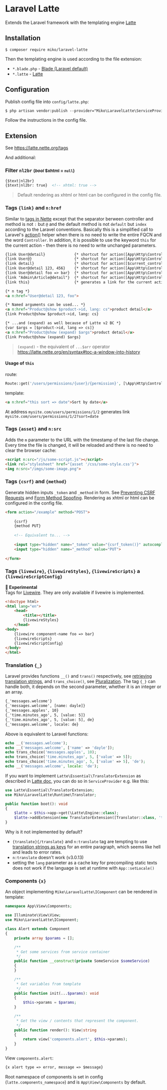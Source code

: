 Laravel Latte
=============

Extends the Laravel framework with the templating engine [Latte](https://latte.nette.org)

## Installation

```
$ composer require miko/laravel-latte
```

Then the templating engine is used according to the file extension:
- `*.blade.php` - [Blade (Laravel default)](https://laravel.com/docs/blade)
- `*.latte` - [Latte](https://latte.nette.org)

## Configuration

Publish config file into `config/latte.php`:
```html
$ php artisan vendor:publish --provider="Miko\LaravelLatte\ServiceProvider"
```
Follow the instructions in the config file.

## Extension

See https://latte.nette.org/tags

And additional:

### Filter `nl2br` <small>(_bool_ $xhtml = `null`)</small>

```html
{$text|nl2br}
{$text|nl2br: true}  <!-- xhtml: true -->
```
> Default rendering as xhtml or html can be configured in the config file.

### Tags `{link}` and `n:href`

Similar to [tags in Nette](https://doc.nette.org/en/application/creating-links#toc-in-the-presenter-template)
except that the separator berween controller and method is not `:` but `@` and the default method is not `default` but `index` according to the Laravel conventions.
Basically this is a simplified call to Laravel's [action()](https://laravel.com/docs/urls#urls-for-controller-actions) helper when
there is no need to write the entire FQCN and the word `Controller`.
In addition, it is possible to use the keyword `this` for the current action - then there is no need to write unchanged parameters.

```html
{link User@detail}             {* shortcut for action([App\Http\Controllers\UserController::class, 'detail']) *}
{link User@}                   {* shortcut for action([App\Http\Controllers\UserController::class, 'index']) *}
{link detail}                  {* shortcut for action([$current_controller, 'detail']) *}
{link User@detail 123, 456}    {* shortcut for action([App\Http\Controllers\UserController::class, 'detail'], [123, 456]) *}
{link User@detail foo => bar}  {* shortcut for action([App\Http\Controllers\UserController::class, 'detail'], ['foo' => 'bar']) *}
{link "Admin\Article@detail"}  {* shortcut for action([App\Http\Controllers\Admin\ArticleController::class, 'detail']) *}
{link this}                    {* generates a link for the current action and current arguments (current URL) *}

{* n tag *}
<a n:href="User@detail 123, foo">

{* Named arguments can be used... *}
<a n:href="Product@show $product->id, lang: cs">product detail</a>
{link Product@show $product->id, lang: cs}

{* ...and (expand) as well because of Latte v2 BC *}
{var $args = [$product->id, lang => cs]}
<a n:href="Product@show (expand) $args">product detail</a>
{link Product@show (expand) $args}
```
> `(expand)` - the equivalent of `...$arr` operator https://latte.nette.org/en/syntax#toc-a-window-into-history

#### Usage of `this`
route:
```php
Route::get('/users/permissions/{user}/{permission}', [\App\Http\Controllers\UserController::class, 'permissions']);
```
template:
```html
<a n:href="this sort => date">Sort by date</a>
```
At address `mysite.com/users/permissions/1/2` generates link `mysite.com/users/permissions/1/2?sort=date`

### Tags `{asset}` and `n:src`

Adds the `m` parameter to the URL with the timestamp of the last file change. Every time the file is changed, it will be reloaded
and there is no need to clear the browser cache:
```html
<script n:src="/js/some-script.js"></script>
<link rel="stylesheet" href="{asset '/css/some-style.css'}">
<img n:src="/imgs/some-image.png">
```

### Tags `{csrf}` and `{method}`

Generate hidden inputs `_token` and `_method` in form.
See [Preventing CSRF Requests](https://laravel.com/docs/csrf#preventing-csrf-requests)
and [Form Method Spoofing](https://laravel.com/docs/routing#form-method-spoofing).
Rendering as xhtml or html can be configured in the config file.
```html
<form action="/example" method="POST">
    
    {csrf}
    {method PUT}
    
    <!-- Equivalent to... -->
    
    <input type="hidden" name="_token" value="{csrf_token()}" autocomplete="off">
    <input type="hidden" name="_method" value="PUT">
    
</form>
```

### Tags `{livewire}`, `{livewireStyles}`, `{livewireScripts}` a `{livewireScriptConfig}`

**🧪 Experimental**   
Tags for [Livewire](https://livewire.laravel.com/). They are only available if livewire is implemented.
```html
<!doctype html>
<html lang="en">
    <head>
        <title></title>
        {livewireStyles}
    </head>
<body>
    {livewire component-name foo => bar}
    {livewireScripts}
    {livewireScriptConfig}
</body>
</html>
```

### Translation `{_}`

Laravel provides functions `__()` and `trans()` respectively, see [retrieving translation strings](https://laravel.com/docs/localization#retrieving-translation-strings),
and `trans_choice()`, see [Pluralization](https://laravel.com/docs/localization#pluralization).
The tag `{_}` can handle both, it depends on the second parameter, whether it is an integer or an array.

```html
{_'messages.welcome'}
{_'messages.welcome', [name: dayle]}
{_'messages.apples', 10}
{_'time.minutes_ago', 5, [value: 5]}
{_'time.minutes_ago', 5, [value: 5], de}
{_'messages.welcome', locale: de}
```
Above is equivalent to Laravel functions:
```php
echo __('messages.welcome');
echo __('messages.welcome', ['name' => 'dayle']);
echo trans_choice('messages.apples', 10);
echo trans_choice('time.minutes_ago', 5, ['value' => 5]);
echo trans_choice('time.minutes_ago', 5, ['value' => 5], 'de');
echo __('messages.welcome', locale: 'de');
```

If you want to implement `Latte\Essential\TranslatorExtension` as described in [Latte doc](https://latte.nette.org/en/develop#toc-translatorextension),
you can do so in `ServiceProvider` e.g. like this:
```php
use Latte\Essential\TranslatorExtension;
use Miko\LaravelLatte\Runtime\Translator;

public function boot(): void
{
    $latte = $this->app->get(\Latte\Engine::class);
    $latte->addExtension(new TranslatorExtension([Translator::class, 'translate']));
}
```
Why is it not implemented by default?
- `{translate}{/translate}` and `n:translate` tag are tempting to use 
[translation strings as keys](https://laravel.com/docs/localization#using-translation-strings-as-keys)
for an entire paragraph, which seems like hell and leads to error rates.
- `n:translate` doesn't work (v3.0.13) 
- setting the `lang` parameter as a cache key for precompiling static texts does not work if the language is set at runtime with `App::setLocale()`

### Components `{x}`
An object implementing `Mike\LaravelLatte\IComponent` can be rendered in template:
```php
namespace App\View\Components;

use Illuminate\View\View;
use Miko\LaravelLatte\IComponent;

class Alert extends Component
{
    private array $params = [];

    /**
     * Get some services from service container
     */
    public function __construct(private SomeService $someService)
    {
    }

    /**
     * Get variables from template
     */
    public function init(...$params): void
    {
        $this->params = $params;
    }

    /**
     * Get the view / contents that represent the component.
     */
    public function render(): View|string
    {
        return view('components.alert', $this->params);
    }
}
```
View `components.alert`:
```html
{x alert type => error, message => $message}
```
Root namespace of components is set in config (`latte.components_namespace`) 
and is `App\View\Components` by default.
